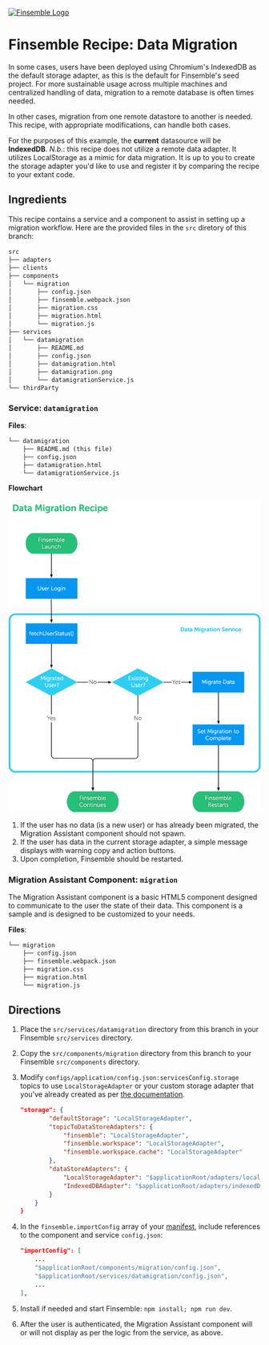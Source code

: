 [![Finsemble Logo](https://documentation.chartiq.com/finsemble/styles/img/Finsemble_Logo_Dark.svg)](https://documentation.chartiq.com/finsemble/)

# Finsemble Recipe: Data Migration

In some cases, users have been deployed using Chromium's IndexedDB as the default storage adapter, as this is the default for Finsemble's seed project. For more sustainable usage across multiple machines and centralized handling of data, migration to a remote database is often times needed.

In other cases, migration from one remote datastore to another is needed. This recipe, with appropriate modifications, can handle both cases.

For the purposes of this example, the **current** datasource will be **IndexedDB**. _N.b._: this recipe does not utilize a remote data adapter. It utilizes LocalStorage as a mimic for data migration. It is up to you to create the storage adapter you'd like to use and register it by comparing the recipe to your extant code.

## Ingredients

This recipe contains a service and a component to assist in setting up a migration workflow. Here are the provided files in the `src` diretory of this branch:

```
src
├── adapters
├── clients
├── components
│   └── migration
│       ├── config.json
│       ├── finsemble.webpack.json
│       ├── migration.css
│       ├── migration.html
│       └── migration.js
├── services
│   └── datamigration
│       ├── README.md
│       ├── config.json
│       ├── datamigration.html
│       ├── datamigration.png
│       └── datamigrationService.js
└── thirdParty
```


### Service: `datamigration`

**Files**:
```
└── datamigration
    ├── README.md (this file)
    ├── config.json
    ├── datamigration.html
    └── datamigrationService.js
```

**Flowchart**

![Data Migration Flowchart](./datamigration.png)


1. If the user has no data (is a new user) or has already been migrated, the Migration Assistant component should not spawn.
1. If the user has data in the current storage adapter, a simple message displays with warning copy and action buttons.
1. Upon completion, Finsemble should be restarted.



### Migration Assistant Component: `migration`

The Migration Assistant component is a basic HTML5 component designed to communicate to the user the state of their data. This component is a sample and is designed to be customized to your needs.   

**Files**:
```
└── migration
    ├── config.json
    ├── finsemble.webpack.json
    ├── migration.css
    ├── migration.html
    └── migration.js
```

## Directions

1. Place the `src/services/datamigration` directory from this branch in your Finsemble `src/services` directory.
1. Copy the `src/components/migration` directory from this branch to your Finsemble `src/components` directory.
1. Modify `configs/application/config.json:servicesConfig.storage` topics to use `LocalStorageAdapter` or your custom storage adapter that you've already created as per [the documentation](https://documentation.chartiq.com/finsemble/tutorial-storingData.html).
    ```json
    "storage": {
			"defaultStorage": "LocalStorageAdapter",
			"topicToDataStoreAdapters": {
				"finsemble": "LocalStorageAdapter",
				"finsemble.workspace": "LocalStorageAdapter",
				"finsemble.workspace.cache": "LocalStorageAdapter"
			},
			"dataStoreAdapters": {
				"LocalStorageAdapter": "$applicationRoot/adapters/localStorageAdapter.js",
				"IndexedDBAdapter": "$applicationRoot/adapters/indexedDBAdapter.js"
			}
        }
    }
    ```
    
1. In the  `finsemble.importConfig` array of your [manifest](https://documentation.chartiq.com/finsemble/tutorial-Configuration.html), include references to the component and service `config.json`:
    
    ```json
    "importConfig": [
        ...
        "$applicationRoot/components/migration/config.json",
        "$applicationRoot/services/datamigration/config.json",
        ...
    ],
    ```
1. Install if needed and start Finsemble: `npm install; npm run dev`.
1. After the user is authenticated, the Migration Assistant component will or will not display as per the logic from the service, as above.

